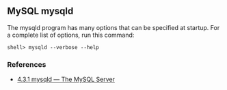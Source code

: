 ## MySQL mysqld

The mysqld program has many options that can be specified at startup. For a complete list of options, run this command:
```
shell> mysqld --verbose --help
```

### References
- [4.3.1 mysqld — The MySQL Server](https://dev.mysql.com/doc/refman/5.6/en/mysqld.html)